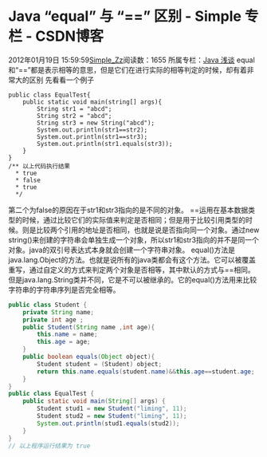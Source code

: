 # Java “equal” 与 “==”  区别 - Simple 专栏 - CSDN博客
2012年01月19日 15:59:59[Simple_Zz](https://me.csdn.net/love284969214)阅读数：1655
所属专栏：[Java 浅谈](https://blog.csdn.net/column/details/27397.html)
equal和“==”都是表示相等的意思，但是它们在进行实际的相等判定的时候，却有着非常大的区别
先看看一个例子
```
public class EqualTest{
    public static void main(string[] args){
        String str1 = "abcd";
        String str2 = "abcd";
        String str3 = new String("abcd");
        System.out.println(str1==str2);
        System.out.println(str1==str3);
        System.out.println(str1.equals(str3));
    }
}
/** 以上代码执行结果
  * true
  * false
  * true
  */
```
第二个为false的原因在于str1和str3指向的是不同的对象。
==运用在基本数据类型的时候，通过比较它们的实际值来判定是否相同；但是用于比较引用类型的时候。则是比较两个引用的地址是否相同，也就是说是否指向同一个对象。通过new string()来创建的字符串会单独生成一个对象，所以str1和str3指向的并不是同一个对象。java的双引号表达式本身就会创建一个字符串对象。
equal()方法是java.lang.Object的方法。也就是说所有的java类都会有这个方法。它可以被覆盖重写，通过自定义的方式来判定两个对象是否相等，其中默认的方式与==相同。但是java.lang.String类并不同，它是不可以被继承的。它的equal()方法用来比较字符串的字符串序列是否完全相等。
```java
public class Student {
    private String name;
    private int age ;
    public Student(String name ,int age){
        this.name = name;
        this.age = age;
    }
    public boolean equals(Object object){
        Student student = (Student) object;
        return this.name.equals(student.name)&&this.age==student.age;
    }
}
public class EqualTest {
    public static void main(String[] args) {
        Student stud1 = new Student("liming", 11);
        Student stud2 = new Student("liming", 11);
        System.out.println(stud1.equals(stud2));
    }
}
// 以上程序运行结果为 true
```
